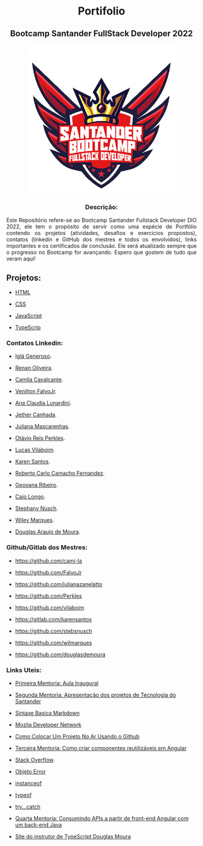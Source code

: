 <h1 align="center">Portifolio</h1>
<h2 align="center">Bootcamp Santander FullStack Developer 2022</h2>
<div align="center">
<img src="https://github.com/Silvio-Arem/Portifolio-bootcamp-fullstack-developer-DIO/blob/main/logo-bootcamp.png">
</div>
<h3 align="center">
<b>Descrição:</b></h3>

<div align="justify">Este Repositório refere-se ao Bootcamp Santander Fullstack Developer DIO 2022, ele tem o propósito de servir como uma espécie de Portfólio contendo os projetos (atividades, desafios e exercicios propostos), contatos (linkedin e GitHub dos mestres e todos os envolvidos), links importantes e os certificados de conclusão.
Ele será atualizado sempre que o progresso no Bootcamp for avançando.
Espero que gostem de tudo que veram aqui!</div>

## Projetos:

- [HTML](https://github.com/Silvio-Arem/Portifolio-bootcamp-fullstack-developer-DIO/tree/main/HTML)

- [CSS](https://github.com/Silvio-Arem/Portifolio-bootcamp-fullstack-developer-DIO/tree/main/CSS)

- [JavaScript](https://github.com/Silvio-Arem/Portifolio-bootcamp-fullstack-developer-DIO/tree/main/JavaScript)

- [TypeScrip]()

### Contatos Linkedin:

- [Iglá Generoso](https://www.linkedin.com/in/iglageneroso).

- [Renan Oliveira](https://www.linkedin.com/in/renanoliveira-dio).

- [Camila Cavalcante](https://www.linkedin.com/in/cami-la).

- [Venilton FalvoJr](https://www.linkedin.com/in/falvojr).

- [Ana Claudia Lunardini](https://www.linkedin.com/in/ana-claudia-lunardini-6b89ba22).

- [Jether Canhada](https://www.linkedin.com/in/jether-canhada).

- [Juliana Mascarenhas](https://www.linkedin.com/in/juliana-mascarenhas-ds).

- [Otávio Reis Perkles](https://www.linkedin.com/in/operkles).

- [Lucas Vilaboim](https://www.linkedin.com/in/vilaboim).

- [Karen Santos](https://www.linkedin.com/in/karenasantos).

- [Roberto Carlo Camacho Fernandez](https://www.linkedin.com/in/developer-roberto-camacho).

- [Geovana Ribeiro](https://www.linkedin.com/in/geovanasribeiro).

- [Caio Longo](https://www.linkedin.com/in/caiolongo).

- [Stephany Nusch](https://www.linkedin.com/in/stephanynusch).

- [Wiley Marques](https://www.linkedin.com/in/wilmarques).

- [Douglas Araujo de Moura](https://www.linkedin.com/in/dougmoura).

### Github/Gitlab dos Mestres:

- https://github.com/cami-la

- https://github.com/FalvoJr

- https://github.com/julianazanelatto

- https://github.com/Perkles

- https://github.com/vilaboim

- https://gitlab.com/karensantos

- https://github.com/stebsnusch

- https://github.com/wilmarques

- https://github.com/douglasdemoura

### Links Uteis:

- [Primeira Mentoria: Aula Inaugural](https://www.youtube.com/watch?v=mVmzdqa79dE)

- [Segunda Mentoria: Apresentação dos projetos de Tecnologia do Santander](https://www.youtube.com/watch?v=15fET57MB54)

- [Sintaxe Basica Markdown](https://www.markdownguide.org/basic-syntax/#overview)

- [Mozila Developer Network](https://developer.mozilla.org/pt-BR/)

- [Como Colocar Um Projeto No Ar Usando o Github](https://www.alura.com.br/artigos/como-colocar-projeto-no-ar-com-github-pages?gclid=CjwKCAjwnZaVBhA6EiwAVVyv9NTnvTe1j9vipCL772NXsDTYWDSv2WNpEqekxwIZfUOXLWY928cKvhoCmbQQAvD_BwE)

- [Terceira Mentoria: Como criar componentes reutilizáveis em Angular](https://www.youtube.com/watch?v=KImNNTuzhwQ)

- [Stack Overflow](https://stackoverflow.com).

- [Objeto Error](https://developer.mozilla.org/pt-BR/docs/Web/JavaScript/Reference/Global_Objects/Error)

- [instanceof](https://developer.mozilla.org/pt-BR/docs/Web/JavaScript/Reference/Operators/instanceof)

- [typeof](https://developer.mozilla.org/pt-BR/docs/Web/JavaScript/Reference/Operators/typeof)

- [try...catch](https://developer.mozilla.org/pt-BR/docs/Web/JavaScript/Reference/Statements/try...catch)

- [Quarta Mentoria: Consumindo APIs a partir de front-end Angular com um back-end Java](https://www.youtube.com/watch?v=ILW1PBqiBuk)

- [Site do instrutor de TypeScript Douglas Moura](https://douglasmoura.dev/)
